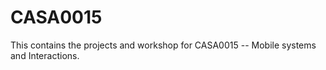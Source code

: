 # CASA0015
This contains the projects and workshop for CASA0015 -- Mobile systems and Interactions.
